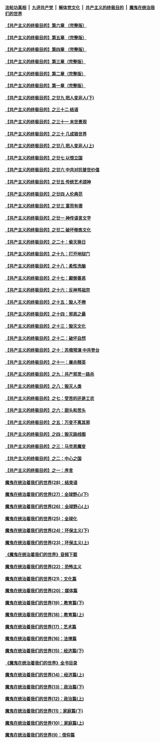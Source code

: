 ####  [法轮功真相](../../../../basic/blob/master/README.md?t=11261052) &nbsp;|&nbsp; [九评共产党](../../../../9ping.md/blob/master/README.md?t=11261052) &nbsp;|&nbsp; [解体党文化](../../../../jtdwh.md/blob/master/README.md?t=11261052)  &nbsp;|&nbsp; [共产主义的终极目的](../../../../gczydzjmd.md/blob/master/README.md?t=11261052) &nbsp;|&nbsp; [魔鬼在统治我们的世界](../../../../mgztzwmdsj.md/blob/master/README.md?t=11261052) 

#### [【共产主义的终极目的】第六章 （完整版）](../pages/nsc422/n11428913.md?t=11261052) 

#### [【共产主义的终极目的】第五章 （完整版）](../pages/nsc422/n11428912.md?t=11261052) 

#### [【共产主义的终极目的】第四章 （完整版）](../pages/nsc422/n11428907.md?t=11261052) 

#### [【共产主义的终极目的】第三章（完整版）](../pages/nsc422/n11428848.md?t=11261052) 

#### [【共产主义的终极目的】第二章（完整版）](../pages/nsc422/n11428831.md?t=11261052) 

#### [【共产主义的终极目的】第一章（完整版）](../pages/nsc422/n11417651.md?t=11261052) 

#### [【共产主义的终极目的】之廿九 把人变非人(下)](../pages/nsc422/n11344140.md?t=11261052) 

#### [【共产主义的终极目的】之三十二 结语](../pages/nsc422/n11360535.md?t=11261052) 

#### [【共产主义的终极目的】之三十一 末世景观](../pages/nsc422/n11351129.md?t=11261052) 

#### [【共产主义的终极目的】之三十 几成狼世界](../pages/nsc422/n11348280.md?t=11261052) 

#### [【共产主义的终极目的】之廿八 把人变非人(上)](../pages/nsc422/n11340492.md?t=11261052) 

#### [【共产主义的终极目的】之廿七 以恨立国](../pages/nsc422/n11336944.md?t=11261052) 

#### [【共产主义的终极目的】之廿六 中共对抗普世价值](../pages/nsc422/n11324785.md?t=11261052) 

#### [【共产主义的终极目的】之廿五 传统艺术颂神](../pages/nsc422/n11296396.md?t=11261052) 

#### [【共产主义的终极目的】之廿四 人伦典范](../pages/nsc422/n11296397.md?t=11261052) 

#### [【共产主义的终极目的】之廿三 富而有德](../pages/nsc422/n11283598.md?t=11261052) 

#### [【共产主义的终极目的】之廿一 神传语言文字](../pages/nsc422/n11263265.md?t=11261052) 

#### [【共产主义的终极目的】之廿二 破坏修炼文化](../pages/nsc422/n11245728.md?t=11261052) 

#### [【共产主义的终极目的】之二十：偷天换日](../pages/nsc422/n11238846.md?t=11261052) 

#### [【共产主义的终极目的】之十九：打开地狱门](../pages/nsc422/n11206376.md?t=11261052) 

#### [【共产主义的终极目的】之十八：柔性洗脑](../pages/nsc422/n11199994.md?t=11261052) 

#### [【共产主义的终极目的】之十七：颠倒善恶](../pages/nsc422/n11179782.md?t=11261052) 

#### [【共产主义的终极目的】之十六：反神骂祖宗](../pages/nsc422/n11166798.md?t=11261052) 

#### [【共产主义的终极目的】之十五：毁人不倦](../pages/nsc422/n11166792.md?t=11261052) 

#### [【共产主义的终极目的】之十四：邪恶之最](../pages/nsc422/n11150249.md?t=11261052) 

#### [【共产主义的终极目的】之十三：毁灭文化](../pages/nsc422/n11135227.md?t=11261052) 

#### [【共产主义的终极目的】之十二：破坏自然](../pages/nsc422/n11135214.md?t=11261052) 

#### [【共产主义的终极目的】之十：苏俄预演 中共登台](../pages/nsc422/n11118424.md?t=11261052) 

#### [【共产主义的终极目的】之十一：屠杀精英](../pages/nsc422/n11118442.md?t=11261052) 

#### [【共产主义的终极目的】之九：共产邪灵一路杀](../pages/nsc422/n11114139.md?t=11261052) 

#### [【共产主义的终极目的】之八：毁灭人类](../pages/nsc422/n11108503.md?t=11261052) 

#### [【共产主义的终极目的】之七：受苦的还是工农](../pages/nsc422/n11101809.md?t=11261052) 

#### [【共产主义的终极目的】之六：甜头和苦头](../pages/nsc422/n11096971.md?t=11261052) 

#### [【共产主义的终极目的】之五：万变不离其邪](../pages/nsc422/n11091285.md?t=11261052) 

#### [【共产主义的终极目的】之四：毁灭路线图](../pages/nsc422/n11086284.md?t=11261052) 

#### [【共产主义的终极目的】之三：马克思魔变](../pages/nsc422/n11061941.md?t=11261052) 

#### [【共产主义的终极目的】之二：中心之国](../pages/nsc422/n11047728.md?t=11261052) 

#### [【共产主义的终极目的】之一：序言](../pages/nsc422/n11086077.md?t=11261052) 

#### [魔鬼在统治着我们的世界(28)：结束语](../pages/nsc422/n10936246.md?t=11261052) 

#### [魔鬼在统治着我们的世界(27)：全球野心(下)](../pages/nsc422/n10928319.md?t=11261052) 

#### [魔鬼在统治着我们的世界(26)：全球野心(上)](../pages/nsc422/n10900318.md?t=11261052) 

#### [魔鬼在统治着我们的世界(25)：全球化](../pages/nsc422/n10788205.md?t=11261052) 

#### [魔鬼在统治着我们的世界(24)：环保主义(下)](../pages/nsc422/n10695307.md?t=11261052) 

#### [魔鬼在统治着我们的世界(23)：环保主义(上)](../pages/nsc422/n10688613.md?t=11261052) 

#### [《魔鬼在统治着我们的世界》音频下载](../pages/nsc422/n10635553.md?t=11261052) 

#### [魔鬼在统治着我们的世界(22)：恐怖主义](../pages/nsc422/n10614727.md?t=11261052) 

#### [魔鬼在统治着我们的世界(21)：文化篇](../pages/nsc422/n10597706.md?t=11261052) 

#### [魔鬼在统治着我们的世界(20)：媒体篇](../pages/nsc422/n10586579.md?t=11261052) 

#### [魔鬼在统治着我们的世界(19)：教育篇(下)](../pages/nsc422/n10564808.md?t=11261052) 

#### [魔鬼在统治着我们的世界(18)：教育篇(上)](../pages/nsc422/n10526970.md?t=11261052) 

#### [魔鬼在统治着我们的世界(17)：艺术篇](../pages/nsc422/n10499093.md?t=11261052) 

#### [魔鬼在统治着我们的世界(16)：法律篇](../pages/nsc422/n10485969.md?t=11261052) 

#### [魔鬼在统治着我们的世界(15)：经济篇(下)](../pages/nsc422/n10469975.md?t=11261052) 

#### [《魔鬼在统治着我们的世界》全书目录](../pages/nsc422/n10464261.md?t=11261052) 

#### [魔鬼在统治着我们的世界(14)：经济篇(上)](../pages/nsc422/n10457370.md?t=11261052) 

#### [魔鬼在统治着我们的世界(13)：政治篇(下)](../pages/nsc422/n10448270.md?t=11261052) 

#### [魔鬼在统治着我们的世界(12)：政治篇(上)](../pages/nsc422/n10444576.md?t=11261052) 

#### [魔鬼在统治着我们的世界(11)：家庭篇(下)](../pages/nsc422/n10440961.md?t=11261052) 

#### [魔鬼在统治着我们的世界(10)：家庭篇(上)](../pages/nsc422/n10435448.md?t=11261052) 

#### [魔鬼在统治着我们的世界(9)：信仰篇](../pages/nsc422/n10432159.md?t=11261052) 

